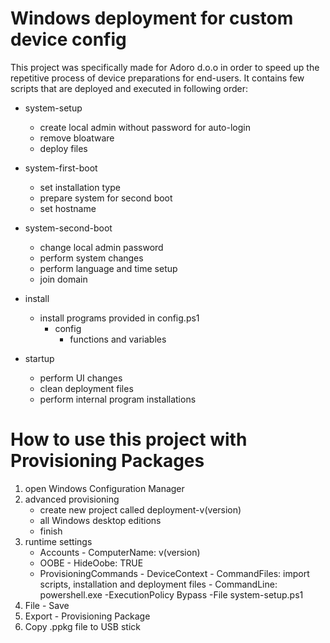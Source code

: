 # Windows deployment for custom device config 

This project was specifically made for Adoro d.o.o in order to speed up the repetitive process of device preparations for end-users. It contains few scripts that are deployed and executed in following order:

* system-setup
    - create local admin without password for auto-login
    - remove bloatware
    - deploy files 

* system-first-boot
    - set installation type
    - prepare system for second boot
    - set hostname

* system-second-boot
    - change local admin password
    - perform system changes
    - perform language and time setup
    - join domain

* install
    - install programs provided in config.ps1
        * config
            - functions and variables

* startup
    - perform UI changes
    - clean deployment files
    - perform internal program installations


# How to use this project with Provisioning Packages

1. open Windows Configuration Manager
2. advanced provisioning
    * create new project called deployment-v(version)
    * all Windows desktop editions
    * finish
3. runtime settings
   * Accounts
         - ComputerName: v(version)
   * OOBE
         - HideOobe: TRUE
   * ProvisioningCommands
         - DeviceContext
             - CommandFiles: import scripts, installation and deployment files
             - CommandLine: powershell.exe -ExecutionPolicy Bypass -File system-setup.ps1
4. File - Save
5. Export - Provisioning Package
6. Copy .ppkg file to USB stick

